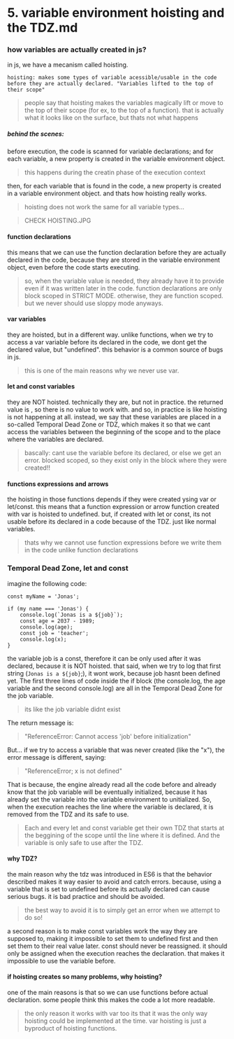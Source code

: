 # 5. variable environment hoisting and the TDZ.md

### how variables are actually created in js?

in js, we have a mecanism called hoisting.

    hoisting: makes some types of variable acessible/usable in the code before they are actually declared. "Variables lifted to the top of their scope"

> people say that hoisting makes the variables magically lift or move to the top of their scope (for ex, to the top of a function). that is actually what it looks like on the surface, but thats not what happens

##### behind the scenes:

before execution, the code is scanned for variable declarations; and for each variable, a new property is created in the variable environment object.

> this happens during the creatin phase of the execution context

then, for each variable that is found in the code, a new property is created in a variable environment object. and thats how hoisting really works.

> hoisting does not work the same for all variable types...

> CHECK HOISTING.JPG

#### function declarations

this means that we can use the function declaration before they are actually declared in the code, because they are stored in the variable environment object, even before the code starts executing.

> so, when the variable value is needed, they already have it to provide even if it was written later in the code.
> function declarations are only block scoped in STRICT MODE. otherwise, they are function scoped. but we never should use sloppy mode anyways.

#### var variables

they are hoisted, but in a different way. unlike functions, when we try to access a var variable before its declared in the code, we dont get the declared value, but "undefined". this behavior is a common source of bugs in js.

> this is one of the main reasons why we never use var.

#### let and const variables

they are NOT hoisted. technically they are, but not in practice. the returned value is <unitialized>, so there is no value to work with. and so, in practice is like hoisting is not happening at all.
instead, we say that these variables are placed in a so-called Temporal Dead Zone or TDZ, which makes it so that we cant access the variables between the beginning of the scope and to the place where the variables are declared.

> bascally: cant use the variable before its declared, or else we get an error.
> blocked scoped, so they exist only in the block where they were created!!

#### functions expressions and arrows

the hoisting in those functions depends if they were created ysing var or let/const. this means that a function expression or arrow function created with var is hoisted to undefined. but, if created with let or const, its not usable before its declared in a code because of the TDZ. just like normal variables.

> thats why we cannot use function expressions before we write them in the code unlike function declarations

### Temporal Dead Zone, let and const

imagine the following code:

    const myName = 'Jonas';

    if (my name === 'Jonas') {
        console.log(`Jonas is a ${job}`);
        const age = 2037 - 1989;
        console.log(age);
        const job = 'teacher';
        console.log(x);
    }

the variable job is a const, therefore it can be only used after it was declared, because it is NOT hoisted. that said, when we try to log that first string (`Jonas is a ${job}`;), it wont work, because job hasnt been defined yet. The first three lines of code inside the if block (the console.log, the age variable and the second console.log) are all in the Temporal Dead Zone for the job variable.

> its like the job variable didnt exist

The return message is:

> "ReferenceError: Cannot access 'job' before initialization"

But... if we try to access a variable that was never created (like the "x"), the error message is different, saying:

> "ReferenceError; x is not defined"

That is because, the engine already read all the code before and already know that the job variable will be eventually initialized, because it has already set the variable into the variable environment to unitialized.
So, when the execution reaches the line where the variable is declared, it is removed from the TDZ and its safe to use.

> Each and every let and const variable get their own TDZ that starts at the beggining of the scope until the line where it is defined. And the variable is only safe to use after the TDZ.

#### why TDZ?

the main reason why the tdz was introduced in ES6 is that the behavior described makes it way easier to avoid and catch errors. because, using a variable that is set to undefined before its actually declared can cause serious bugs. it is bad practice and should be avoided.

> the best way to avoid it is to simply get an error when we attempt to do so!

a second reason is to make const variables work the way they are supposed to, making it impossible to set them to undefined first and then set them to their real value later. const should never be reassigned. it should only be assigned when the execution reaches the declaration. that makes it impossible to use the variable before.

#### if hoisting creates so many problems, why hoisting?

one of the main reasons is that so we can use functions before actual declaration. some people think this makes the code a lot more readable.

> the only reason it works with var too its that it was the only way hoisting could be implemented at the time. var hoisting is just a byproduct of hoisting functions.
